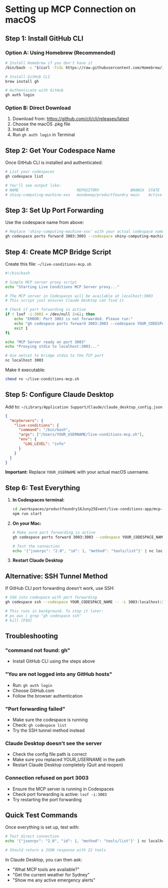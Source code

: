 # Setting up MCP Connection on macOS

## Step 1: Install GitHub CLI

### Option A: Using Homebrew (Recommended)
```bash
# Install Homebrew if you don't have it
/bin/bash -c "$(curl -fsSL https://raw.githubusercontent.com/Homebrew/install/HEAD/install.sh)"

# Install GitHub CLI
brew install gh

# Authenticate with GitHub
gh auth login
```

### Option B: Direct Download
1. Download from: https://github.com/cli/cli/releases/latest
2. Choose the macOS .pkg file
3. Install it
4. Run `gh auth login` in Terminal

## Step 2: Get Your Codespace Name

Once GitHub CLI is installed and authenticated:

```bash
# List your codespaces
gh codespace list

# You'll see output like:
# NAME                          REPOSITORY              BRANCH  STATE   CREATED AT
# shiny-computing-machine-xxx   mondweep/productfoundry main    Active  2 hours ago
```

## Step 3: Set Up Port Forwarding

Use the codespace name from above:

```bash
# Replace 'shiny-computing-machine-xxx' with your actual codespace name
gh codespace ports forward 3003:3003 --codespace shiny-computing-machine-xxx
```

## Step 4: Create MCP Bridge Script

Create this file: `~/live-conditions-mcp.sh`

```bash
#!/bin/bash

# Simple MCP server proxy script
echo "Starting Live Conditions MCP Server proxy..."

# The MCP server in Codespaces will be available at localhost:3003
# This script just ensures Claude Desktop can find it

# Check if port forwarding is active
if ! lsof -i:3003 > /dev/null 2>&1; then
    echo "ERROR: Port 3003 is not forwarded. Please run:"
    echo "gh codespace ports forward 3003:3003 --codespace YOUR_CODESPACE_NAME"
    exit 1
fi

echo "MCP Server ready on port 3003"
echo "Proxying stdio to localhost:3003..."

# Use netcat to bridge stdio to the TCP port
nc localhost 3003
```

Make it executable:
```bash
chmod +x ~/live-conditions-mcp.sh
```

## Step 5: Configure Claude Desktop

Add to: `~/Library/Application Support/Claude/claude_desktop_config.json`

```json
{
  "mcpServers": {
    "live-conditions": {
      "command": "/bin/bash",
      "args": ["/Users/YOUR_USERNAME/live-conditions-mcp.sh"],
      "env": {
        "LOG_LEVEL": "info"
      }
    }
  }
}
```

**Important:** Replace `YOUR_USERNAME` with your actual macOS username.

## Step 6: Test Everything

1. **In Codespaces terminal:**
   ```bash
   cd /workspaces/productfoundry16Juny25Event/live-conditions-app/mcp-server
   npm run start
   ```

2. **On your Mac:**
   ```bash
   # Make sure port forwarding is active
   gh codespace ports forward 3003:3003 --codespace YOUR_CODESPACE_NAME
   
   # Test the connection
   echo '{"jsonrpc": "2.0", "id": 1, "method": "tools/list"}' | nc localhost 3003
   ```

3. **Restart Claude Desktop**

## Alternative: SSH Tunnel Method

If GitHub CLI port forwarding doesn't work, use SSH:

```bash
# SSH into codespace with port forwarding
gh codespace ssh --codespace YOUR_CODESPACE_NAME -- -L 3003:localhost:3003 -N &

# This runs in background. To stop it later:
# ps aux | grep "gh codespace ssh" 
# kill [PID]
```

## Troubleshooting

### "command not found: gh"
- Install GitHub CLI using the steps above

### "You are not logged into any GitHub hosts"
- Run: `gh auth login`
- Choose GitHub.com
- Follow the browser authentication

### "Port forwarding failed"
- Make sure the codespace is running
- Check: `gh codespace list`
- Try the SSH tunnel method instead

### Claude Desktop doesn't see the server
- Check the config file path is correct
- Make sure you replaced YOUR_USERNAME in the path
- Restart Claude Desktop completely (Quit and reopen)

### Connection refused on port 3003
- Ensure the MCP server is running in Codespaces
- Check port forwarding is active: `lsof -i:3003`
- Try restarting the port forwarding

## Quick Test Commands

Once everything is set up, test with:

```bash
# Test direct connection
echo '{"jsonrpc": "2.0", "id": 1, "method": "tools/list"}' | nc localhost 3003

# Should return a JSON response with 22 tools
```

In Claude Desktop, you can then ask:
- "What MCP tools are available?"
- "Get the current weather for Sydney"
- "Show me any active emergency alerts"